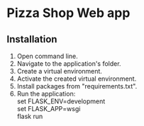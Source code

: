 # Pizza Shop Web app

## Installation
1. Open command line.
2. Navigate to the application's folder.
3. Create a virtual environment.
4. Activate the created virtual environment.
5. Install packages from "requirements.txt".
6. Run the application:  
set FLASK_ENV=development  
set FLASK_APP=wsgi  
flask run
